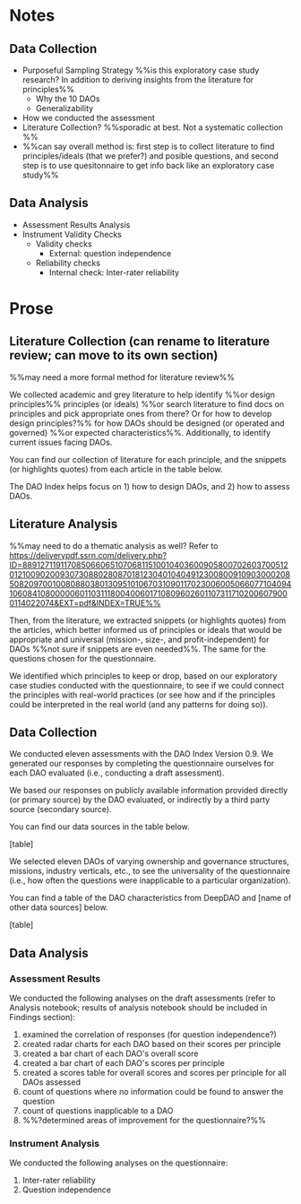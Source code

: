 
# Notes

## Data Collection 

- Purposeful Sampling Strategy %%is this exploratory case study research? In addition to deriving insights from the literature for principles%%
	- Why the 10 DAOs
	- Generalizability 
- How we conducted the assessment 
- Literature Collection? %%sporadic at best. Not a systematic collection %%
- %%can say overall method is: first step is to collect literature to find principles/ideals (that we prefer?) and posible questions, and second step is to use quesitonnaire to get info back like an exploratory case study%%
## Data Analysis

- Assessment Results Analysis
- Instrument Validity Checks
	- Validity checks
		- External: question independence
	- Reliability checks
		- Internal check: Inter-rater reliability

# Prose

## Literature Collection (can rename to literature review; can move to its own section)

%%may need a more formal method for literature review%%

We collected academic and grey literature to help identify %%or design principles%% principles (or ideals) %%or search literature to find docs on principles and pick appropriate ones from there? Or for how to develop design principles?%% for how DAOs should be designed (or operated and governed) %%or expected characteristics%%. Additionally, to identify current issues facing DAOs.

You can find our collection of literature for each principle, and the snippets (or highlights quotes) from each article in the table below.

The DAO Index helps focus on 1) how to design DAOs, and 2) how to assess DAOs. 



## Literature Analysis

%%may need to do a thematic analysis as well? Refer to https://deliverypdf.ssrn.com/delivery.php?ID=889127119117085066065107068115100104036009058007026037005120121009020093073088028087018123040104049123008009109030002085082097001008088038013095101067031090117023006005066077104094106084108000006011031118004006017108096026011073117102006079000114022074&EXT=pdf&INDEX=TRUE%%

Then, from the literature, we extracted snippets (or highlights quotes) from the articles, which better informed us of principles or ideals that would be appropriate and universal (mission-, size-, and profit-independent) for DAOs %%not sure if snippets are even needed%%. The same for the questions chosen for the questionnaire.

We identified which principles to keep or drop, based on our exploratory case studies conducted with the questionnaire, to see if we could connect the principles with real-world practices (or see how and if the principles could be interpreted in the real world (and any patterns for doing so)).


## Data Collection

We conducted eleven assessments with the DAO Index Version 0.9. We generated our responses by completing the questionnaire ourselves for each DAO evaluated (i.e., conducting a draft assessment).

We based our responses on publicly available information provided directly (or primary source) by the DAO evaluated, or indirectly by a third party source (secondary source).

You can find our data sources in the table below.

[table]

We selected eleven DAOs of varying ownership and governance structures, missions, industry verticals, etc., to see the universality of the questionnaire (i.e., how often the questions were inapplicable to a particular organization).

You can find a table of the DAO characteristics from DeepDAO and [name of other data sources] below.

[table]

## Data Analysis

### Assessment Results
We conducted the following analyses on the draft assessments (refer to Analysis notebook; results of analysis notebook should be included in Findings section):

1. examined the correlation of responses (for question independence?)
2. created radar charts for each DAO based on their scores per principle
3. created a bar chart of each DAO's overall score
3. created a bar chart of each DAO's scores per principle
5. created a scores table for overall scores and scores per principle for all DAOs assessed
6. count of questions where no information could be found to answer the question
7. count of questions inapplicable to a DAO
8. %%?determined areas of improvement for the questionnaire?%%

### Instrument Analysis

We conducted the following analyses on the questionnaire:

1. Inter-rater reliability
2. Question independence
 